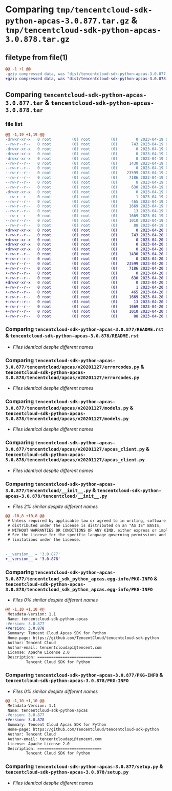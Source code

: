 # Comparing `tmp/tencentcloud-sdk-python-apcas-3.0.877.tar.gz` & `tmp/tencentcloud-sdk-python-apcas-3.0.878.tar.gz`

## filetype from file(1)

```diff
@@ -1 +1 @@
-gzip compressed data, was "dist/tencentcloud-sdk-python-apcas-3.0.877.tar", last modified: Wed Apr 19 08:58:39 2023, max compression
+gzip compressed data, was "dist/tencentcloud-sdk-python-apcas-3.0.878.tar", last modified: Thu Apr 20 00:17:54 2023, max compression
```

## Comparing `tencentcloud-sdk-python-apcas-3.0.877.tar` & `tencentcloud-sdk-python-apcas-3.0.878.tar`

### file list

```diff
@@ -1,19 +1,19 @@
-drwxr-xr-x   0 root         (0) root         (0)        0 2023-04-19 08:58:39.000000 tencentcloud-sdk-python-apcas-3.0.877/
--rw-r--r--   0 root         (0) root         (0)      743 2023-04-19 08:58:39.000000 tencentcloud-sdk-python-apcas-3.0.877/README.rst
-drwxr-xr-x   0 root         (0) root         (0)        0 2023-04-19 08:58:39.000000 tencentcloud-sdk-python-apcas-3.0.877/tencentcloud/
-drwxr-xr-x   0 root         (0) root         (0)        0 2023-04-19 08:58:39.000000 tencentcloud-sdk-python-apcas-3.0.877/tencentcloud/apcas/
-drwxr-xr-x   0 root         (0) root         (0)        0 2023-04-19 08:58:39.000000 tencentcloud-sdk-python-apcas-3.0.877/tencentcloud/apcas/v20201127/
--rw-r--r--   0 root         (0) root         (0)     1430 2023-04-19 08:58:39.000000 tencentcloud-sdk-python-apcas-3.0.877/tencentcloud/apcas/v20201127/errorcodes.py
--rw-r--r--   0 root         (0) root         (0)        0 2023-04-19 08:58:39.000000 tencentcloud-sdk-python-apcas-3.0.877/tencentcloud/apcas/v20201127/__init__.py
--rw-r--r--   0 root         (0) root         (0)    23599 2023-04-19 08:58:39.000000 tencentcloud-sdk-python-apcas-3.0.877/tencentcloud/apcas/v20201127/models.py
--rw-r--r--   0 root         (0) root         (0)     7186 2023-04-19 08:58:39.000000 tencentcloud-sdk-python-apcas-3.0.877/tencentcloud/apcas/v20201127/apcas_client.py
--rw-r--r--   0 root         (0) root         (0)        0 2023-04-19 08:58:39.000000 tencentcloud-sdk-python-apcas-3.0.877/tencentcloud/apcas/__init__.py
--rw-r--r--   0 root         (0) root         (0)      630 2023-04-19 08:58:39.000000 tencentcloud-sdk-python-apcas-3.0.877/tencentcloud/__init__.py
-drwxr-xr-x   0 root         (0) root         (0)        0 2023-04-19 08:58:39.000000 tencentcloud-sdk-python-apcas-3.0.877/tencentcloud_sdk_python_apcas.egg-info/
--rw-r--r--   0 root         (0) root         (0)        1 2023-04-19 08:58:39.000000 tencentcloud-sdk-python-apcas-3.0.877/tencentcloud_sdk_python_apcas.egg-info/dependency_links.txt
--rw-r--r--   0 root         (0) root         (0)      465 2023-04-19 08:58:39.000000 tencentcloud-sdk-python-apcas-3.0.877/tencentcloud_sdk_python_apcas.egg-info/SOURCES.txt
--rw-r--r--   0 root         (0) root         (0)     1669 2023-04-19 08:58:39.000000 tencentcloud-sdk-python-apcas-3.0.877/tencentcloud_sdk_python_apcas.egg-info/PKG-INFO
--rw-r--r--   0 root         (0) root         (0)       13 2023-04-19 08:58:39.000000 tencentcloud-sdk-python-apcas-3.0.877/tencentcloud_sdk_python_apcas.egg-info/top_level.txt
--rw-r--r--   0 root         (0) root         (0)     1669 2023-04-19 08:58:39.000000 tencentcloud-sdk-python-apcas-3.0.877/PKG-INFO
--rw-r--r--   0 root         (0) root         (0)     1010 2023-04-19 08:58:39.000000 tencentcloud-sdk-python-apcas-3.0.877/setup.py
--rw-r--r--   0 root         (0) root         (0)       88 2023-04-19 08:58:39.000000 tencentcloud-sdk-python-apcas-3.0.877/setup.cfg
+drwxr-xr-x   0 root         (0) root         (0)        0 2023-04-20 00:17:54.000000 tencentcloud-sdk-python-apcas-3.0.878/
+-rw-r--r--   0 root         (0) root         (0)      743 2023-04-20 00:17:54.000000 tencentcloud-sdk-python-apcas-3.0.878/README.rst
+drwxr-xr-x   0 root         (0) root         (0)        0 2023-04-20 00:17:54.000000 tencentcloud-sdk-python-apcas-3.0.878/tencentcloud/
+drwxr-xr-x   0 root         (0) root         (0)        0 2023-04-20 00:17:54.000000 tencentcloud-sdk-python-apcas-3.0.878/tencentcloud/apcas/
+drwxr-xr-x   0 root         (0) root         (0)        0 2023-04-20 00:17:54.000000 tencentcloud-sdk-python-apcas-3.0.878/tencentcloud/apcas/v20201127/
+-rw-r--r--   0 root         (0) root         (0)     1430 2023-04-20 00:17:54.000000 tencentcloud-sdk-python-apcas-3.0.878/tencentcloud/apcas/v20201127/errorcodes.py
+-rw-r--r--   0 root         (0) root         (0)        0 2023-04-20 00:17:54.000000 tencentcloud-sdk-python-apcas-3.0.878/tencentcloud/apcas/v20201127/__init__.py
+-rw-r--r--   0 root         (0) root         (0)    23599 2023-04-20 00:17:54.000000 tencentcloud-sdk-python-apcas-3.0.878/tencentcloud/apcas/v20201127/models.py
+-rw-r--r--   0 root         (0) root         (0)     7186 2023-04-20 00:17:54.000000 tencentcloud-sdk-python-apcas-3.0.878/tencentcloud/apcas/v20201127/apcas_client.py
+-rw-r--r--   0 root         (0) root         (0)        0 2023-04-20 00:17:54.000000 tencentcloud-sdk-python-apcas-3.0.878/tencentcloud/apcas/__init__.py
+-rw-r--r--   0 root         (0) root         (0)      630 2023-04-20 00:17:54.000000 tencentcloud-sdk-python-apcas-3.0.878/tencentcloud/__init__.py
+drwxr-xr-x   0 root         (0) root         (0)        0 2023-04-20 00:17:54.000000 tencentcloud-sdk-python-apcas-3.0.878/tencentcloud_sdk_python_apcas.egg-info/
+-rw-r--r--   0 root         (0) root         (0)        1 2023-04-20 00:17:54.000000 tencentcloud-sdk-python-apcas-3.0.878/tencentcloud_sdk_python_apcas.egg-info/dependency_links.txt
+-rw-r--r--   0 root         (0) root         (0)      465 2023-04-20 00:17:54.000000 tencentcloud-sdk-python-apcas-3.0.878/tencentcloud_sdk_python_apcas.egg-info/SOURCES.txt
+-rw-r--r--   0 root         (0) root         (0)     1669 2023-04-20 00:17:54.000000 tencentcloud-sdk-python-apcas-3.0.878/tencentcloud_sdk_python_apcas.egg-info/PKG-INFO
+-rw-r--r--   0 root         (0) root         (0)       13 2023-04-20 00:17:54.000000 tencentcloud-sdk-python-apcas-3.0.878/tencentcloud_sdk_python_apcas.egg-info/top_level.txt
+-rw-r--r--   0 root         (0) root         (0)     1669 2023-04-20 00:17:54.000000 tencentcloud-sdk-python-apcas-3.0.878/PKG-INFO
+-rw-r--r--   0 root         (0) root         (0)     1010 2023-04-20 00:17:54.000000 tencentcloud-sdk-python-apcas-3.0.878/setup.py
+-rw-r--r--   0 root         (0) root         (0)       88 2023-04-20 00:17:54.000000 tencentcloud-sdk-python-apcas-3.0.878/setup.cfg
```

### Comparing `tencentcloud-sdk-python-apcas-3.0.877/README.rst` & `tencentcloud-sdk-python-apcas-3.0.878/README.rst`

 * *Files identical despite different names*

### Comparing `tencentcloud-sdk-python-apcas-3.0.877/tencentcloud/apcas/v20201127/errorcodes.py` & `tencentcloud-sdk-python-apcas-3.0.878/tencentcloud/apcas/v20201127/errorcodes.py`

 * *Files identical despite different names*

### Comparing `tencentcloud-sdk-python-apcas-3.0.877/tencentcloud/apcas/v20201127/models.py` & `tencentcloud-sdk-python-apcas-3.0.878/tencentcloud/apcas/v20201127/models.py`

 * *Files identical despite different names*

### Comparing `tencentcloud-sdk-python-apcas-3.0.877/tencentcloud/apcas/v20201127/apcas_client.py` & `tencentcloud-sdk-python-apcas-3.0.878/tencentcloud/apcas/v20201127/apcas_client.py`

 * *Files identical despite different names*

### Comparing `tencentcloud-sdk-python-apcas-3.0.877/tencentcloud/__init__.py` & `tencentcloud-sdk-python-apcas-3.0.878/tencentcloud/__init__.py`

 * *Files 2% similar despite different names*

```diff
@@ -10,8 +10,8 @@
 # Unless required by applicable law or agreed to in writing, software
 # distributed under the License is distributed on an "AS IS" BASIS,
 # WITHOUT WARRANTIES OR CONDITIONS OF ANY KIND, either express or implied.
 # See the License for the specific language governing permissions and
 # limitations under the License.
 
 
-__version__ = '3.0.877'
+__version__ = '3.0.878'
```

### Comparing `tencentcloud-sdk-python-apcas-3.0.877/tencentcloud_sdk_python_apcas.egg-info/PKG-INFO` & `tencentcloud-sdk-python-apcas-3.0.878/tencentcloud_sdk_python_apcas.egg-info/PKG-INFO`

 * *Files 0% similar despite different names*

```diff
@@ -1,10 +1,10 @@
 Metadata-Version: 1.1
 Name: tencentcloud-sdk-python-apcas
-Version: 3.0.877
+Version: 3.0.878
 Summary: Tencent Cloud Apcas SDK for Python
 Home-page: https://github.com/TencentCloud/tencentcloud-sdk-python
 Author: Tencent Cloud
 Author-email: tencentcloudapi@tencent.com
 License: Apache License 2.0
 Description: ============================
         Tencent Cloud SDK for Python
```

### Comparing `tencentcloud-sdk-python-apcas-3.0.877/PKG-INFO` & `tencentcloud-sdk-python-apcas-3.0.878/PKG-INFO`

 * *Files 0% similar despite different names*

```diff
@@ -1,10 +1,10 @@
 Metadata-Version: 1.1
 Name: tencentcloud-sdk-python-apcas
-Version: 3.0.877
+Version: 3.0.878
 Summary: Tencent Cloud Apcas SDK for Python
 Home-page: https://github.com/TencentCloud/tencentcloud-sdk-python
 Author: Tencent Cloud
 Author-email: tencentcloudapi@tencent.com
 License: Apache License 2.0
 Description: ============================
         Tencent Cloud SDK for Python
```

### Comparing `tencentcloud-sdk-python-apcas-3.0.877/setup.py` & `tencentcloud-sdk-python-apcas-3.0.878/setup.py`

 * *Files identical despite different names*

